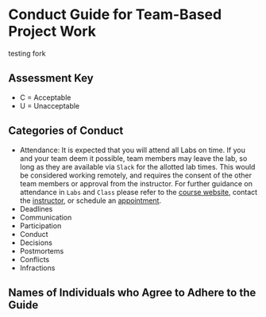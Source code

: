 # Conduct Guide for Team-Based Project Work

testing fork

## Assessment Key

* C = Acceptable
* U = Unacceptable

## Categories of Conduct

* Attendance: It is expected that you will attend all Labs on time. If you and
  your team deem it possible, team members may leave the lab, so long as they
are available via `Slack` for the allotted lab times. This would be considered
working remotely, and requires the consent of the other team members or
approval from the instructor. For further guidance on attendance in `Labs` and
`Class` please refer to the [course
website](https://www.gregorykapfhammer.com/teaching/cs203S2019/), contact the
[instructor](https://www.gregorykapfhammer.com/contact/), or schedule an
[appointment](https://www.gregorykapfhammer.com/schedule/).
* Deadlines
* Communication
* Participation
* Conduct
* Decisions
* Postmortems
* Conflicts
* Infractions

## Names of Individuals who Agree to Adhere to the Guide
